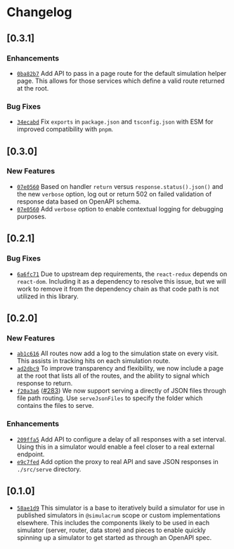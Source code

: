 # Changelog

## \[0.3.1]

### Enhancements

- [`0ba82b7`](https://github.com/thefrontside/simulacrum/commit/0ba82b7720f54dbc7faf99a0e2da2ef9212caff5) Add API to pass in a page route for the default simulation helper page. This allows for those services which define a valid route returned at the root.

### Bug Fixes

- [`34ecabd`](https://github.com/thefrontside/simulacrum/commit/34ecabdbb483f494fdff25b2b7a352bdba1079cc) Fix `exports` in `package.json` and `tsconfig.json` with ESM for improved compatibility with `pnpm`.

## \[0.3.0]

### New Features

- [`07e0560`](https://github.com/thefrontside/simulacrum/commit/07e0560b3289a34dfc1a971aa983e16928cb64bc) Based on handler `return` versus `response.status().json()` and the new `verbose` option, log out or return 502 on failed validation of response data based on OpenAPI schema.
- [`07e0560`](https://github.com/thefrontside/simulacrum/commit/07e0560b3289a34dfc1a971aa983e16928cb64bc) Add `verbose` option to enable contextual logging for debugging purposes.

## \[0.2.1]

### Bug Fixes

- [`6a6fc71`](https://github.com/thefrontside/simulacrum/commit/6a6fc716cfdb7ae50baea6504e25c389acbeeb8f) Due to upstream dep requirements, the `react-redux` depends on `react-dom`. Including it as a dependency to resolve this issue, but we will work to remove it from the dependency chain as that code path is not utilized in this library.

## \[0.2.0]

### New Features

- [`ab1c616`](https://github.com/thefrontside/simulacrum/commit/ab1c61663582bed118cecb61ed3321227ad0eb3f) All routes now add a log to the simulation state on every visit. This assists in tracking hits on each simulation route.
- [`ad2dbc9`](https://github.com/thefrontside/simulacrum/commit/ad2dbc97b5068b4662ae8d95f188ae9dac80be0c) To improve transparency and flexibility, we now include a page at the root that lists all of the routes, and the ability to signal which response to return.
- [`f20a3a6`](https://github.com/thefrontside/simulacrum/commit/f20a3a6d69c265683f75005ed3687d6ff5fd6497) ([#283](https://github.com/thefrontside/simulacrum/pull/283)) We now support serving a directly of JSON files through file path routing. Use `serveJsonFiles` to specify the folder which contains the files to serve.

### Enhancements

- [`209ffa5`](https://github.com/thefrontside/simulacrum/commit/209ffa55bfd3532b2771e3bfb03ef771d1a05eed) Add API to configure a delay of all responses with a set interval. Using this in a simulator would enable a feel closer to a real external endpoint.
- [`e9c7fed`](https://github.com/thefrontside/simulacrum/commit/e9c7fed73a2a5fa7ba26c6823dab2aadc48f8ceb) Add option the proxy to real API and save JSON responses in `./src/serve` directory.

## \[0.1.0]

- [`58ae1d9`](https://github.com/thefrontside/simulacrum/commit/58ae1d9d5719775a7595ec9bbf55b2c015a892bf) This simulator is a base to iteratively build a simulator for use in published simulators in `@simulacrum` scope or custom implementations elsewhere. This includes the components likely to be used in each simulator (server, router, data store) and pieces to enable quickly spinning up a simulator to get started as through an OpenAPI spec.
